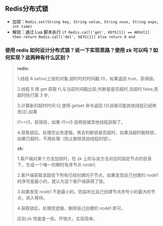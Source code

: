 ## Redis分布式锁

- 加锁：`Redis.set(String key, String value, String nxxx, String expx, int time)`
- 解锁：通过 Lua 脚本执行 `if Redis.call('get', KEYS[1]) == ARGV[1] then return Redis.call('del', KEYS[1]) else return 0 end`



### 使用 redis 如何设计分布式锁？说一下实现思路？使用 zk 可以吗？如何实现？这两种有什么区别？

> **redis:**
>
> 1.线程 A setnx(上锁的对象,超时时的时间戳 t1)，如果返回 true，获得锁。
>
> 2.线程 B 用 get 获取 t1,与当前时间戳比较,判断是是否超时,没超时 false,若超时执行第 3 步;
>
> 3.计算新的超时时间 t2,使用 getset 命令返回 t3(该值可能其他线程已经修改过),如果
>
> t1==t3，获得锁，如果 t1!=t3 说明锁被其他线程获取了。
>
> 4.获取锁后，处理完业务逻辑，再去判断锁是否超时，如果没超时删除锁，如果已超时，不用处理（防止删除其他线程的锁）。
>
> **zk:**
>
> 1.客户端对某个方法加锁时，在 zk 上的与该方法对应的指定节点的目录下，生成一个唯一的瞬时有序节点 node1;
>
> 2.客户端获取该路径下所有已经创建的子节点，如果发现自己创建的 node1 的序号是最小的，就认为这个客户端获得了锁。
>
> 3.如果发现 node1 不是最小的，则监听比自己创建节点序号小的最大的节点，进入等待。
>
> 4.获取锁后，处理完逻辑，删除自己创建的 node1 即可。
>
> 区别:zk 性能差一些，开销大，实现简单。